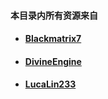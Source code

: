 #### 本目录内所有资源来自 
* #### [Blackmatrix7](https://github.com/blackmatrix7) 
* #### [DivineEngine](https://github.com/DivineEngine)
* #### [LucaLin233](https://github.com/LucaLin233)
